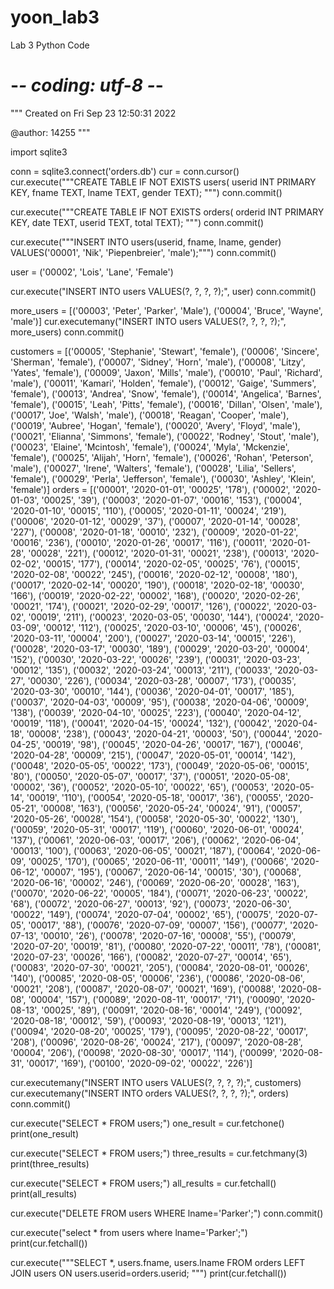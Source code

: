 # yoon_lab3
Lab 3 Python Code
# -*- coding: utf-8 -*-
"""
Created on Fri Sep 23 12:50:31 2022

@author: 14255
"""

import sqlite3

conn = sqlite3.connect('orders.db')
cur = conn.cursor()
cur.execute("""CREATE TABLE IF NOT EXISTS users(
    userid INT PRIMARY KEY,
    fname TEXT,
    lname TEXT,
    gender TEXT);
""")
conn.commit()

cur.execute("""CREATE TABLE IF NOT EXISTS orders(
    orderid INT PRIMARY KEY,
    date TEXT,
    userid TEXT,
    total TEXT);
""")
conn.commit()

cur.execute("""INSERT INTO users(userid, fname, lname, gender)
            VALUES('00001', 'Nik', 'Piepenbreier', 'male');""")
conn.commit()           

user = ('00002', 'Lois', 'Lane', 'Female')     

cur.execute("INSERT INTO users VALUES(?, ?, ?, ?);", user)
conn.commit()

more_users = [('00003', 'Peter', 'Parker', 'Male'),
              ('00004', 'Bruce', 'Wayne', 'male')]
cur.executemany("INSERT INTO users VALUES(?, ?, ?, ?);", more_users)
conn.commit()

customers = [('00005', 'Stephanie', 'Stewart', 'female'), ('00006', 'Sincere', 'Sherman', 'female'), ('00007', 'Sidney', 'Horn', 'male'), ('00008', 'Litzy', 'Yates', 'female'), ('00009', 'Jaxon', 'Mills', 'male'), ('00010', 'Paul', 'Richard', 'male'), ('00011', 'Kamari', 'Holden', 'female'), ('00012', 'Gaige', 'Summers', 'female'), ('00013', 'Andrea', 'Snow', 'female'), ('00014', 'Angelica', 'Barnes', 'female'), ('00015', 'Leah', 'Pitts', 'female'), ('00016', 'Dillan', 'Olsen', 'male'), ('00017', 'Joe', 'Walsh', 'male'), ('00018', 'Reagan', 'Cooper', 'male'), ('00019', 'Aubree', 'Hogan', 'female'), ('00020', 'Avery', 'Floyd', 'male'), ('00021', 'Elianna', 'Simmons', 'female'), ('00022', 'Rodney', 'Stout', 'male'), ('00023', 'Elaine', 'Mcintosh', 'female'), ('00024', 'Myla', 'Mckenzie', 'female'), ('00025', 'Alijah', 'Horn', 'female'), ('00026', 'Rohan', 'Peterson', 'male'), ('00027', 'Irene', 'Walters', 'female'), ('00028', 'Lilia', 'Sellers', 'female'), ('00029', 'Perla', 'Jefferson', 'female'), ('00030', 'Ashley', 'Klein', 'female')]
orders = [('00001', '2020-01-01', '00025', '178'), ('00002', '2020-01-03', '00025', '39'), ('00003', '2020-01-07', '00016', '153'), ('00004', '2020-01-10', '00015', '110'), ('00005', '2020-01-11', '00024', '219'), ('00006', '2020-01-12', '00029', '37'), ('00007', '2020-01-14', '00028', '227'), ('00008', '2020-01-18', '00010', '232'), ('00009', '2020-01-22', '00016', '236'), ('00010', '2020-01-26', '00017', '116'), ('00011', '2020-01-28', '00028', '221'), ('00012', '2020-01-31', '00021', '238'), ('00013', '2020-02-02', '00015', '177'), ('00014', '2020-02-05', '00025', '76'), ('00015', '2020-02-08', '00022', '245'), ('00016', '2020-02-12', '00008', '180'), ('00017', '2020-02-14', '00020', '190'), ('00018', '2020-02-18', '00030', '166'), ('00019', '2020-02-22', '00002', '168'), ('00020', '2020-02-26', '00021', '174'), ('00021', '2020-02-29', '00017', '126'), ('00022', '2020-03-02', '00019', '211'), ('00023', '2020-03-05', '00030', '144'), ('00024', '2020-03-09', '00012', '112'), ('00025', '2020-03-10', '00006', '45'), ('00026', '2020-03-11', '00004', '200'), ('00027', '2020-03-14', '00015', '226'), ('00028', '2020-03-17', '00030', '189'), ('00029', '2020-03-20', '00004', '152'), ('00030', '2020-03-22', '00026', '239'), ('00031', '2020-03-23', '00012', '135'), ('00032', '2020-03-24', '00013', '211'), ('00033', '2020-03-27', '00030', '226'), ('00034', '2020-03-28', '00007', '173'), ('00035', '2020-03-30', '00010', '144'), ('00036', '2020-04-01', '00017', '185'), ('00037', '2020-04-03', '00009', '95'), ('00038', '2020-04-06', '00009', '138'), ('00039', '2020-04-10', '00025', '223'), ('00040', '2020-04-12', '00019', '118'), ('00041', '2020-04-15', '00024', '132'), ('00042', '2020-04-18', '00008', '238'), ('00043', '2020-04-21', '00003', '50'), ('00044', '2020-04-25', '00019', '98'), ('00045', '2020-04-26', '00017', '167'), ('00046', '2020-04-28', '00009', '215'), ('00047', '2020-05-01', '00014', '142'), ('00048', '2020-05-05', '00022', '173'), ('00049', '2020-05-06', '00015', '80'), ('00050', '2020-05-07', '00017', '37'), ('00051', '2020-05-08', '00002', '36'), ('00052', '2020-05-10', '00022', '65'), ('00053', '2020-05-14', '00019', '110'), ('00054', '2020-05-18', '00017', '36'), ('00055', '2020-05-21', '00008', '163'), ('00056', '2020-05-24', '00024', '91'), ('00057', '2020-05-26', '00028', '154'), ('00058', '2020-05-30', '00022', '130'), ('00059', '2020-05-31', '00017', '119'), ('00060', '2020-06-01', '00024', '137'), ('00061', '2020-06-03', '00017', '206'), ('00062', '2020-06-04', '00013', '100'), ('00063', '2020-06-05', '00021', '187'), ('00064', '2020-06-09', '00025', '170'), ('00065', '2020-06-11', '00011', '149'), ('00066', '2020-06-12', '00007', '195'), ('00067', '2020-06-14', '00015', '30'), ('00068', '2020-06-16', '00002', '246'), ('00069', '2020-06-20', '00028', '163'), ('00070', '2020-06-22', '00005', '184'), ('00071', '2020-06-23', '00022', '68'), ('00072', '2020-06-27', '00013', '92'), ('00073', '2020-06-30', '00022', '149'), ('00074', '2020-07-04', '00002', '65'), ('00075', '2020-07-05', '00017', '88'), ('00076', '2020-07-09', '00007', '156'), ('00077', '2020-07-13', '00010', '26'), ('00078', '2020-07-16', '00008', '55'), ('00079', '2020-07-20', '00019', '81'), ('00080', '2020-07-22', '00011', '78'), ('00081', '2020-07-23', '00026', '166'), ('00082', '2020-07-27', '00014', '65'), ('00083', '2020-07-30', '00021', '205'), ('00084', '2020-08-01', '00026', '140'), ('00085', '2020-08-05', '00006', '236'), ('00086', '2020-08-06', '00021', '208'), ('00087', '2020-08-07', '00021', '169'), ('00088', '2020-08-08', '00004', '157'), ('00089', '2020-08-11', '00017', '71'), ('00090', '2020-08-13', '00025', '89'), ('00091', '2020-08-16', '00014', '249'), ('00092', '2020-08-18', '00012', '59'), ('00093', '2020-08-19', '00013', '121'), ('00094', '2020-08-20', '00025', '179'), ('00095', '2020-08-22', '00017', '208'), ('00096', '2020-08-26', '00024', '217'), ('00097', '2020-08-28', '00004', '206'), ('00098', '2020-08-30', '00017', '114'), ('00099', '2020-08-31', '00017', '169'), ('00100', '2020-09-02', '00022', '226')]

cur.executemany("INSERT INTO users VALUES(?, ?, ?, ?);", customers)
cur.executemany("INSERT INTO orders VALUES(?, ?, ?, ?);", orders)
conn.commit()

cur.execute("SELECT * FROM users;")
one_result = cur.fetchone()
print(one_result)

cur.execute("SELECT * FROM  users;")
three_results = cur.fetchmany(3)
print(three_results)

cur.execute("SELECT * FROM users;")
all_results = cur.fetchall()
print(all_results)

cur.execute("DELETE FROM users WHERE lname='Parker';")
conn.commit()

cur.execute("select * from users where lname='Parker';")
print(cur.fetchall())

cur.execute("""SELECT *, users.fname, users.lname
            FROM orders
            LEFT JOIN users
            ON users.userid=orders.userid;
            """)
print(cur.fetchall())

